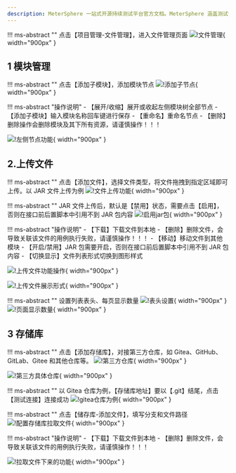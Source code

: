 ```yaml
---
description: MeterSphere 一站式开源持续测试平台官方文档。MeterSphere 涵盖测试管理、接口测试、UI 测试和性能测试等功能，全面兼容 JMeter、Selenium 等主流开源标准，有效助力开发和测试团队充分利用云弹性进行高度可 扩展的自动化测试，加速高质量的软件交付。
---
```


!!! ms-abstract ""
    点击【项目管理-文件管理】，进入文件管理页面
![!文件管理](../../img/project_management/file_management/文件管理.png){ width="900px" }

## 1 模块管理
!!! ms-abstract ""
    点击【添加子模块】，添加模块节点
![!添加子节点](../../img/project_management/file_management/添加子节点.png){ width="900px" }

!!! ms-abstract "操作说明" 
    - 【展开/收缩】展开或收起左侧模块树全部节点
    - 【添加子模块】输入模块名称回车键进行保存
    - 【重命名】重命名节点
    - 【删除】删除操作会删除模块及其下所有资源，请谨慎操作！！！

![!左侧节点功能](../../img/project_management/file_management/左侧节点功能.png){ width="900px" }

## 2.上传文件
!!! ms-abstract ""
    点击【添加文件】，选择文件类型，将文件拖拽到指定区域即可上传。以 JAR 文件上传为例
![!文件上传功能](../../img/project_management/file_management/文件上传功能.png){ width="900px" }

!!! ms-abstract ""
    JAR 文件上传后，默认是【禁用】状态，需要点击【启用】，否则在接口前后置脚本中引用不到 JAR 包内容
![!启用jar包](../../img/project_management/file_management/启用jar包.png){ width="900px" }

!!! ms-abstract "操作说明"
    - 【下载】下载文件到本地
    - 【删除】删除文件，会导致关联该文件的用例执行失败，请谨慎操作！！！
    - 【移动】移动文件到其他模块
    - 【开启/禁用】JAR 包需要开启，否则在接口前后置脚本中引用不到 JAR 包内容
    - 【切换显示】文件列表形式切换到图形样式

![!上传文件功能操作](../../img/project_management/file_management/上传文件功能操作.png){ width="900px" }

![!上传文件展示形式](../../img/project_management/file_management/上传文件展示形式.png){ width="900px" }

!!! ms-abstract ""
    设置列表表头、每页显示数量
![!表头设置](../../img/project_management/file_management/表头设置.png){ width="900px" }
![!页面显示数量](../../img/project_management/file_management/页面显示数量.png){ width="900px" }

## 3 存储库
!!! ms-abstract ""
    点击【添加存储库】，对接第三方仓库，如 Gitea、GitHub、GitLab、Gitee 和其他仓库等。
![!第三方仓库](../../img/project_management/file_management/第三方仓库.png){ width="900px" }

![!第三方具体仓库](../../img/project_management/file_management/第三方具体仓库.png){ width="900px" }

!!! ms-abstract ""
    以 Gitea 仓库为例，【存储库地址】要以【.git】结尾，点击【测试连接】连接成功
![!gitea仓库为例](../../img/project_management/file_management/gitea仓库为例.png){ width="900px" }

!!! ms-abstract ""
    点击【储存库-添加文件】，填写分支和文件路径
![!配置存储库拉取文件](../../img/project_management/file_management/配置存储库拉取文件.png){ width="900px" }

!!! ms-abstract "操作说明"
    - 【下载】下载文件到本地
    - 【删除】删除文件，会导致关联该文件的用例执行失败，请谨慎操作！！！

![!拉取文件下来的功能](../../img/project_management/file_management/拉取文件下来的功能.png){ width="900px" }